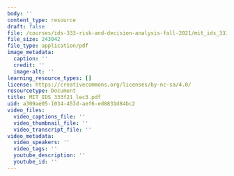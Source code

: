 ```yaml
---
body: ''
content_type: resource
draft: false
file: /courses/ids-333-risk-and-decision-analysis-fall-2021/mit_ids_333f21_lec3.pdf
file_size: 243042
file_type: application/pdf
image_metadata:
  caption: ''
  credit: ''
  image-alt: ''
learning_resource_types: []
license: https://creativecommons.org/licenses/by-nc-sa/4.0/
resourcetype: Document
title: MIT_IDS_333f21_lec3.pdf
uid: a309ae05-1034-453d-aef6-ed8831d84bc2
video_files:
  video_captions_file: ''
  video_thumbnail_file: ''
  video_transcript_file: ''
video_metadata:
  video_speakers: ''
  video_tags: ''
  youtube_description: ''
  youtube_id: ''
---
```

